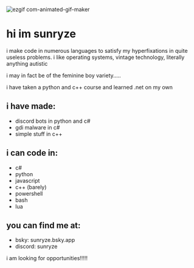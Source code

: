 ![ezgif com-animated-gif-maker](https://github.com/user-attachments/assets/feac9eae-e393-4baa-ad60-3d54ac26eb93)

# hi im sunryze

i make code in numerous languages to satisfy my hyperfixations in quite useless problems. i like operating systems, vintage technology, literally anything autistic

i may in fact be of the feminine boy variety.....

i have taken a python and c++ course and learned .net on my own

## i have made:
- discord bots in python and c#
- gdi malware in c#
- simple stuff in c++

## i can code in:
- c#
- python
- javascript
- c++ (barely)
- powershell
- bash
- lua

## you can find me at:
- bsky: sunryze.bsky.app
- discord: sunryze

i am looking for opportunities!!!!!
